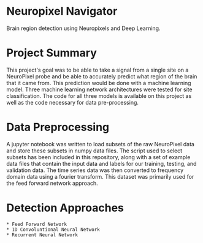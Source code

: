 # Neuropixel Navigator
Brain region detection using Neuropixels and Deep Learning.

# Project Summary
This project's goal was to be able to take a signal from a single site on a NeuroPixel probe and be able to accurately predict what region of the brain that it came from. This prediction would be done with a machine learning model. Three machine learning network architectures were tested for site classification. The code for all three models is available on this project as well as the code necessary for data pre-processing.

# Data Preprocessing
A jupyter notebook was written to load subsets of the raw NeuroPixel data and store these subsets in numpy data files. The script used to select subsets has been included in this repository, along with a set of example data files that contain the input data and labels for our training, testing, and validation data. 
The time series data was then converted to frequency domain data using a fourier transform. This dataset was primarily used for the feed forward network approach.

# Detection Approaches
	* Feed Forward Network
	* 1D Convoluntional Neural Network
	* Recurrent Neural Network
